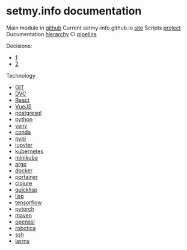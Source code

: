 # setmy.info documentation

Main module in [github](https://github.com/setmy-info/setmy.info)
Current setmy-info.github.io [site](https://github.com/setmy-info/setmy-info.github.io)
Scripts [project](https://github.com/setmy-info/setmy-info-scripts)
Ducumentation [hierarchy](https://github.com/setmy-info/setmy-info.github.io/blob/master/src/site/markdown/index.md)
CI [pipeline](https://github.com/setmy-info/jenkinsfile-starter)

Decisions:

* [1](https://github.com/setmy-info/setmy-info.github.io/blob/master/src/site/markdown/it/architecture/index.md)
* [2](https://github.com/setmy-info/setmy-info.github.io/blob/master/src/site/markdown/it/architecture/decisions/index.md)

Technology

* [GIT](src/site/markdown/git.html)
* [DVC](src/site/markdown/dvc.html)
* [React](src/site/markdown/react.html)
* [VueJS](src/site/markdown/vuejs.html)
* [postgresql](src/site/markdown/postgresql.html)
* [python](src/site/markdown/python.html)
* [venv](src/site/markdown/venv.html)
* [conda](src/site/markdown/conda.html)
* [pypi](src/site/markdown/pypi.html)
* [jupyter](src/site/markdown/jupyter.html)
* [kubernetes](src/site/markdown/kubernetes.html)
* [minikube](src/site/markdown/minikube.html)
* [argo](src/site/markdown/argo.html)
* [docker](src/site/markdown/docker.html)
* [portainer](src/site/markdown/portainer.html)
* [clojure](src/site/markdown/clojure.html)
* [quicklisp](src/site/markdown/quicklisp.html)
* [lisp](src/site/markdown/lisp.html)
* [tensorflow](src/site/markdown/tensorflow.html)
* [pytorch](src/site/markdown/pytorch.html)
* [maven](src/site/markdown/maven.html)
* [openssl](src/site/markdown/openssl.html)
* [robotica](src/site/markdown/robotica.html)
* [ssh](src/site/markdown/ssh.html)
* [terms](src/site/markdown/terms.html)
